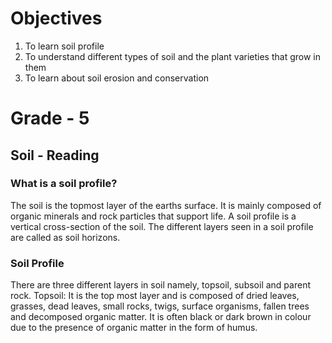 # Objectives 
1. To learn soil profile
2. To understand different types of soil and the plant varieties that grow in them
3. To learn about soil erosion and conservation

# Grade - 5
## Soil - Reading
### What is a soil profile?
The soil is the topmost layer of the earths surface. It is mainly composed of organic minerals and rock particles that support life. A soil profile is a vertical cross-section of the soil. The different layers seen in a soil profile are called as soil horizons.

### Soil Profile
There are three different layers in soil namely, topsoil, subsoil and parent rock.
Topsoil: It is the top most layer and is composed of dried leaves, grasses, dead leaves, small rocks, twigs, surface organisms, fallen trees and decomposed organic matter. It is often black or dark brown in colour due to the presence of organic matter in the form of humus.
